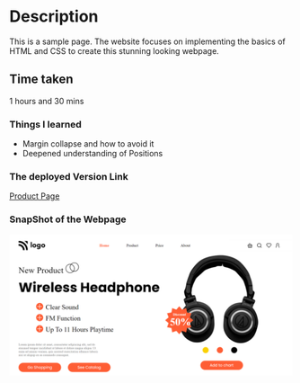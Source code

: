# Description
This is a sample page. The website focuses on implementing the basics of HTML and CSS to create this stunning looking webpage.

## Time taken

1 hours and 30 mins

### Things I learned

- Margin collapse and how to avoid it
- Deepened understanding of Positions

### The deployed Version Link

[Product Page](https://productlp.netlify.app/)

### SnapShot of the Webpage

![StreetStyle](./7.png)